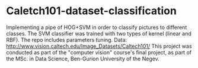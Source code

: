 # Caletch101-dataset-classification
Implementing a pipe of HOG+SVM in order to classify pictures to different classes. The SVM classifier was trained with two types of kernel (linear and RBF). The repo includes parameters tuning. Data: http://www.vision.caltech.edu/Image_Datasets/Caltech101/
This project was conducted as part of the "computer vision" course's final project, as part of the MSc. in Data Science, Ben-Gurion University of the Negev.
